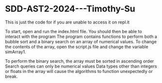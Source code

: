 # SDD-AST2-2024---Timothy-Su
This is just the code for if you are unable to access it on repl.it

To start, open and run the index.html file. You should then be able to interact with the program
The program contains functions to perform both a bubble sort and a binary search on an array of numerical values.
To change the contents of the array, open the script.js file and change the variable simArray1.

To perform the binary search, the array must be sorted in ascending order
Search queries can only be numerical values
Data types other than integers or floats in the array will cause the algorithms to function unexpectedly or break.
